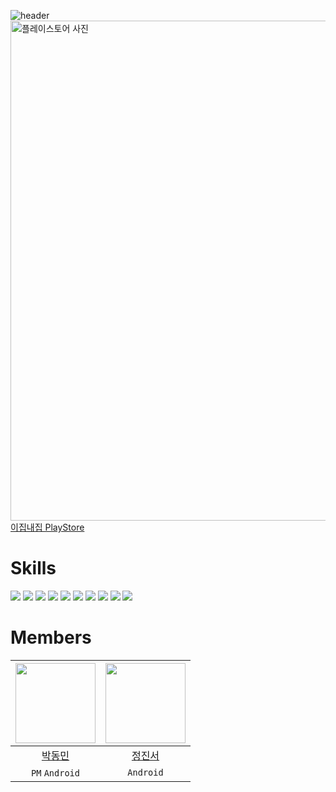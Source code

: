 ![header](https://capsule-render.vercel.app/api?type=waving&color=gradient&animation=twinkling&height=200&text=이집내집&fontSize=60&fontAlign=50&fontAlignY=33&descSize=20&descAlign=50&descAlignY=55)  
<img width="800" alt="플레이스토어 사진" src="https://github.com/EzipNaezip/gd-app/assets/52882799/28f4c342-de24-48b1-8b48-0a51cdd0d6d2">  
[이집내집 PlayStore](https://play.google.com/store/apps/details?id=com.dongminpark.projectgd)

# Skills
<div>
    <img src="https://img.shields.io/badge/Android-3DDC84?style=for-the-badge&logo=Android&logoColor=white"> <img src="https://img.shields.io/badge/JetpackCompose-4285F4?style=for-the-badge&logo=jetpackcompose&logoColor=white"> <img src="https://img.shields.io/badge/Material Design 2-757575?style=for-the-badge&logo=materialdesign&logoColor=white"> <img src="https://img.shields.io/badge/kotlin-7F52FF?style=for-the-badge&logo=Kotlin&logoColor=white"> <img src="https://img.shields.io/badge/Retrofit-3E4348?style=for-the-badge&logo=square&logoColor=white"> <img src="https://img.shields.io/badge/coil-000000?style=for-the-badge&logo=square&logoColor=white"> <img src="https://img.shields.io/badge/Firebase-FFCA28?style=for-the-badge&logo=firebase&logoColor=white">     
    <img src="https://img.shields.io/badge/AndroidStudio-3DDC84?style=for-the-badge&logo=androidstudio&logoColor=white"> <img src="https://img.shields.io/badge/Intellij-000000?style=for-the-badge&logo=intellijidea&logoColor=white"> <img src="https://img.shields.io/badge/github-181717?style=for-the-badge&logo=github&logoColor=white"> 
</div>  
  
# Members
|<img src="https://avatars.githubusercontent.com/u/52882799?s=70&v=4" width="128" />|<img src="https://github.com/EzipNaezip/gd-app/assets/52882799/f85f80c2-4c6a-4714-ab17-3c366f6521ee" width="128" />|
|:---------:|:---------:|
|[박동민](https://github.com/chattymin)|[정진서](https://github.com/Aram-su)|
| `PM` `Android` | `Android` |
